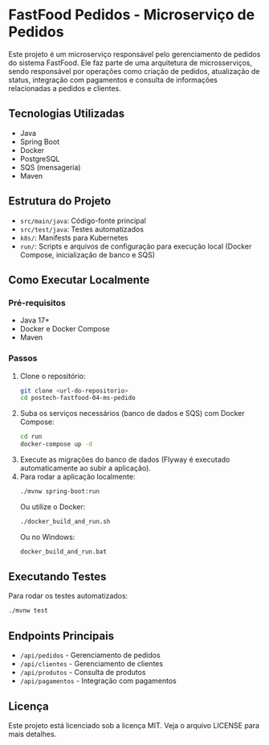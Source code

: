 # FastFood Pedidos - Microserviço de Pedidos

Este projeto é um microserviço responsável pelo gerenciamento de pedidos do sistema FastFood. Ele faz parte de uma arquitetura de microsserviços, sendo responsável por operações como criação de pedidos, atualização de status, integração com pagamentos e consulta de informações relacionadas a pedidos e clientes.

## Tecnologias Utilizadas
- Java
- Spring Boot
- Docker
- PostgreSQL
- SQS (mensageria)
- Maven

## Estrutura do Projeto
- `src/main/java`: Código-fonte principal
- `src/test/java`: Testes automatizados
- `k8s/`: Manifests para Kubernetes
- `run/`: Scripts e arquivos de configuração para execução local (Docker Compose, inicialização de banco e SQS)

## Como Executar Localmente

### Pré-requisitos
- Java 17+
- Docker e Docker Compose
- Maven

### Passos
1. Clone o repositório:
   ```bash
   git clone <url-do-repositorio>
   cd postech-fastfood-04-ms-pedido
   ```
2. Suba os serviços necessários (banco de dados e SQS) com Docker Compose:
   ```bash
   cd run
   docker-compose up -d
   ```
3. Execute as migrações do banco de dados (Flyway é executado automaticamente ao subir a aplicação).
4. Para rodar a aplicação localmente:
   ```bash
   ./mvnw spring-boot:run
   ```
   Ou utilize o Docker:
   ```bash
   ./docker_build_and_run.sh
   ```
   Ou no Windows:
   ```bat
   docker_build_and_run.bat
   ```

## Executando Testes

Para rodar os testes automatizados:
```bash
./mvnw test
```

## Endpoints Principais
- `/api/pedidos` - Gerenciamento de pedidos
- `/api/clientes` - Gerenciamento de clientes
- `/api/produtos` - Consulta de produtos
- `/api/pagamentos` - Integração com pagamentos


## Licença
Este projeto está licenciado sob a licença MIT. Veja o arquivo LICENSE para mais detalhes. 